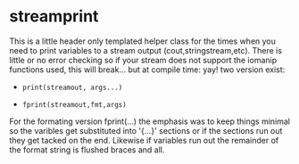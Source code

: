 # streamprint
This is a  little header only templated helper class for the times when you need to print variables to a stream output (cout,stringstream,etc). There is little or no error checking so if your stream does not support the iomanip functions used, this will break... but at compile time: yay!
two version exist:
-     print(streamout, args...)
-     fprint(streamout,fmt,args)

For the formating version fprint(...) the emphasis was to keep things minimal so the varibles get substituted into '{...}' sections or if the sections run out they get tacked on the end. Likewise if variables run out the remainder of the format string is flushed braces and all.
